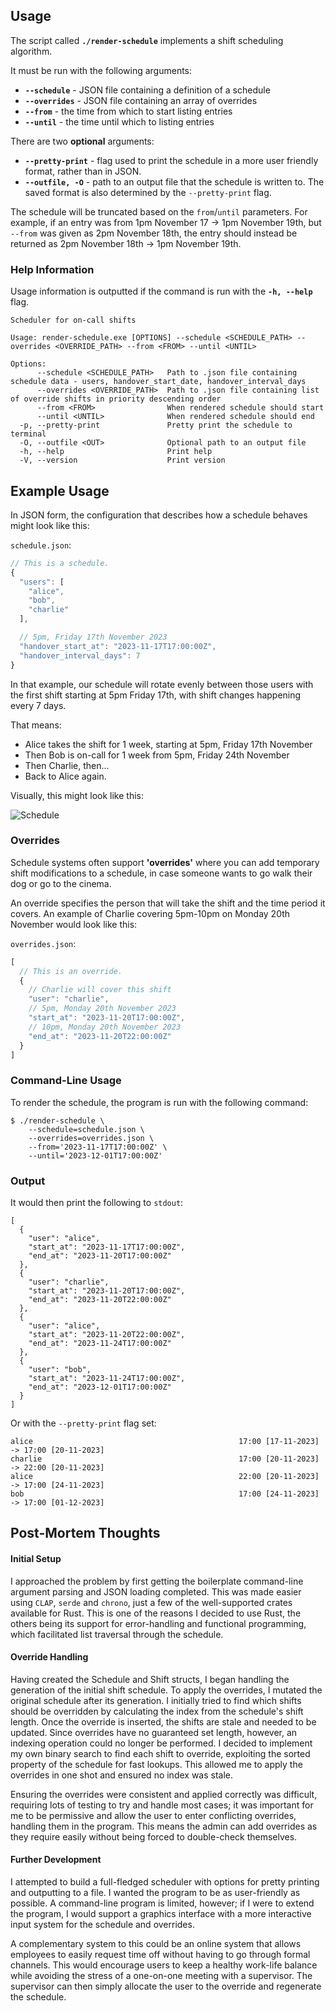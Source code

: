 ## Usage

The script called **`./render-schedule`** implements a shift scheduling algorithm.

It must be run with the following arguments:

- **`--schedule`** - JSON file containing a definition of a schedule
- **`--overrides`** - JSON file containing an array of overrides
- **`--from`** - the time from which to start listing entries
- **`--until`** - the time until which to listing entries

There are two **optional** arguments:
- **`--pretty-print`** - flag used to print the schedule in a more user friendly format, rather than in JSON.
- **`--outfile, -O`** - path to an output file that the schedule is written to. The saved format is also determined by the `--pretty-print` flag.

The schedule will be truncated based on the `from`/`until` parameters. For example, if an entry was from 1pm November 17 -> 1pm November 19th, 
but `--from` was given as 2pm November 18th, the entry should instead be returned as 2pm November 18th -> 1pm November 19th.

### Help Information

Usage information is outputted if the command is run with the **`-h, --help`** flag.

```console
Scheduler for on-call shifts

Usage: render-schedule.exe [OPTIONS] --schedule <SCHEDULE_PATH> --overrides <OVERRIDE_PATH> --from <FROM> --until <UNTIL>

Options:
      --schedule <SCHEDULE_PATH>   Path to .json file containing schedule data - users, handover_start_date, handover_interval_days
      --overrides <OVERRIDE_PATH>  Path to .json file containing list of override shifts in priority descending order
      --from <FROM>                When rendered schedule should start
      --until <UNTIL>              When rendered schedule should end
  -p, --pretty-print               Pretty print the schedule to terminal
  -O, --outfile <OUT>              Optional path to an output file
  -h, --help                       Print help
  -V, --version                    Print version

```


## Example Usage

In JSON form, the configuration that describes how a schedule behaves might look like this:

`schedule.json`:
```js
// This is a schedule.
{
  "users": [
    "alice",
    "bob",
    "charlie"
  ],

  // 5pm, Friday 17th November 2023
  "handover_start_at": "2023-11-17T17:00:00Z",
  "handover_interval_days": 7
}
```

In that example, our schedule will rotate evenly between those users with the 
first shift starting at 5pm Friday 17th, with shift changes happening every 7 days.

That means:

- Alice takes the shift for 1 week, starting at 5pm, Friday 17th November
- Then Bob is on-call for 1 week from 5pm, Friday 24th November
- Then Charlie, then...
- Back to Alice again.

Visually, this might look like this:

![Schedule](./schedule.png)

### Overrides

Schedule systems often support **'overrides'** where you can add temporary shift modifications 
to a schedule, in case someone wants to go walk their dog or go to the cinema.

An override specifies the person that will take the shift and the time period it covers. 
An example of Charlie covering 5pm-10pm on Monday 20th November would look like this:

`overrides.json`:
```js
[
  // This is an override.
  {
    // Charlie will cover this shift
    "user": "charlie",
    // 5pm, Monday 20th November 2023
    "start_at": "2023-11-20T17:00:00Z",
    // 10pm, Monday 20th November 2023
    "end_at": "2023-11-20T22:00:00Z"
  }
]
```

### Command-Line Usage

To render the schedule, the program is run with the following command:

```console
$ ./render-schedule \
    --schedule=schedule.json \
    --overrides=overrides.json \
    --from='2023-11-17T17:00:00Z' \
    --until='2023-12-01T17:00:00Z'
```

### Output

It would then print the following to `stdout`:
```console
[
  {
    "user": "alice",
    "start_at": "2023-11-17T17:00:00Z",
    "end_at": "2023-11-20T17:00:00Z"
  },
  {
    "user": "charlie",
    "start_at": "2023-11-20T17:00:00Z",
    "end_at": "2023-11-20T22:00:00Z"
  },
  {
    "user": "alice",
    "start_at": "2023-11-20T22:00:00Z",
    "end_at": "2023-11-24T17:00:00Z"
  },
  {
    "user": "bob",
    "start_at": "2023-11-24T17:00:00Z",
    "end_at": "2023-12-01T17:00:00Z"
  }
]
```

Or with the `--pretty-print` flag set:

```console
alice                                              17:00 [17-11-2023] -> 17:00 [20-11-2023]
charlie                                            17:00 [20-11-2023] -> 22:00 [20-11-2023]
alice                                              22:00 [20-11-2023] -> 17:00 [24-11-2023]
bob                                                17:00 [24-11-2023] -> 17:00 [01-12-2023]
```

## Post-Mortem Thoughts

#### Initial Setup
I approached the problem by first getting the boilerplate command-line argument parsing and JSON loading completed. This was made easier using `CLAP`, `serde` and `chrono`, just a few of the well-supported crates available for Rust. This is one of the reasons I decided to use Rust, the others being its support for error-handling and functional programming, which facilitated list traversal through the schedule.

#### Override Handling
Having created the Schedule and Shift structs, I began handling the generation of the initial shift schedule. To apply the overrides, I mutated the original schedule after its generation. I initially tried to find which shifts should be overridden by calculating the index from the schedule's shift length. Once the override is inserted, the shifts are stale and needed to be updated. Since overrides have no guaranteed set length, however, an indexing operation could no longer be performed.
I decided to implement my own binary search to find each shift to override, exploiting the sorted property of the schedule for fast lookups. This allowed me to apply the overrides in one shot and ensured no index was stale.

Ensuring the overrides were consistent and applied correctly was difficult, requiring lots of testing to try and handle most cases; it was important for me to be permissive and allow the user to enter conflicting overrides, handling them in the program. This means the admin can add overrides as they require easily without being forced to double-check themselves.

#### Further Development
I attempted to build a full-fledged scheduler with options for pretty printing and outputting to a file. I wanted the program to be as user-friendly as possible. A command-line program is limited, however; if I were to extend the program, I would support a graphics interface with a more interactive input system for the schedule and overrides. 

A complementary system to this could be an online system that allows employees to easily request time off without having to go through formal channels. This would encourage users to keep a healthy work-life balance while avoiding the stress of a one-on-one meeting with a supervisor. The supervisor can then simply allocate the user to the override and regenerate the schedule.